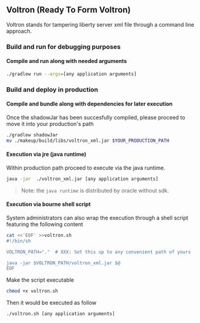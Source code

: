 ## Voltron (Ready To Form Voltron)
Voltron stands for tampering liberty server xml file through a command line approach.

### Build and run for debugging purposes
#### Compile and run along with needed arguments
```sh
./gradlew run --args=[any application arguments]
```

### Build and deploy in production
#### Compile and bundle along with dependencies for later execution
Once the shadowJar has been succesfully compiled, please proceed to move it into your production's path
```sh
./gradlew shadowJar
mv ./makeup/build/libs/voltron_xml.jar $YOUR_PRODUCTION_PATH
```

#### Execution via jre (java runtime)
Within production path proceed to execute via the java runtime.
```sh
java -jar  ./voltron_xml.jar [any application arguments]
```
> Note: the `java runtime` is distributed by oracle without sdk.

#### Execution via bourne shell script
System administrators can also wrap the execution through a shell script featuring the following content
```sh
cat <<'EOF' >>voltron.sh
#!/bin/sh

VOLTRON_PATH="."  # XXX: Set this up to any convenient path of yours

java -jar $VOLTRON_PATH/voltron_xml.jar $@
EOF
```

Make the script executable
```sh
chmod +x voltron.sh
```

Then it would be executed as follow
```sh
./voltron.sh [any application arguments]
```
